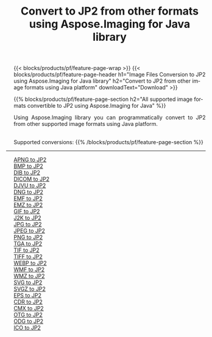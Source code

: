 ﻿---
title: Convert to JP2 from other formats using Aspose.Imaging for Java library 
weight: 3920
url: /java/conversion/to/jp2 
lang: en
langdirlevel: 2
locales: zh-hans,ja,it,ru,de,es,fr,nl,id,lt,pl,pt,vi,tr,ko,zh-hant,ar,hi,th,sv,cs,uk,he
description: Using Aspose.Imaging you can convert to JP2 from other formats using Java
---

{{< blocks/products/pf/feature-page-wrap >}}
{{< blocks/products/pf/feature-page-header h1="Image Files Conversion to JP2 using Aspose.Imaging for Java library" h2="Convert to JP2 from other image formats using Java platform" downloadText="Download" >}}


{{% blocks/products/pf/feature-page-section  h2="All supported image formats convertible to JP2 using Aspose.Imaging for Java" %}}
<p align=justify>Using Aspose.Imaging library you can programmatically convert to JP2 from other supported image formats using Java platform.</p>
<br/>
Supported conversions:
{{% /blocks/products/pf/feature-page-section %}}
<div class="container-fluid productfamilypage bg-gray">
    <div class="convertypes bg-gray agp-content section">
        <div class="container">
		<hr style="margin-left:-20px;"/>
		<div class="row other-converters">
		    <div class='col-md-2 other-converter remove-lp remove-rp'><a href="/imaging/java/conversion/apng-to-jp2" >APNG to JP2</a></div>
<div class='col-md-2 other-converter remove-lp remove-rp'><a href="/imaging/java/conversion/bmp-to-jp2" >BMP to JP2</a></div>
<div class='col-md-2 other-converter remove-lp remove-rp'><a href="/imaging/java/conversion/dib-to-jp2" >DIB to JP2</a></div>
<div class='col-md-2 other-converter remove-lp remove-rp'><a href="/imaging/java/conversion/dicom-to-jp2" >DICOM to JP2</a></div>
<div class='col-md-2 other-converter remove-lp remove-rp'><a href="/imaging/java/conversion/djvu-to-jp2" >DJVU to JP2</a></div>
<div class='col-md-2 other-converter remove-lp remove-rp'><a href="/imaging/java/conversion/dng-to-jp2" >DNG to JP2</a></div>
<div class='col-md-2 other-converter remove-lp remove-rp'><a href="/imaging/java/conversion/emf-to-jp2" >EMF to JP2</a></div>
<div class='col-md-2 other-converter remove-lp remove-rp'><a href="/imaging/java/conversion/emz-to-jp2" >EMZ to JP2</a></div>
<div class='col-md-2 other-converter remove-lp remove-rp'><a href="/imaging/java/conversion/gif-to-jp2" >GIF to JP2</a></div>
<div class='col-md-2 other-converter remove-lp remove-rp'><a href="/imaging/java/conversion/j2k-to-jp2" >J2K to JP2</a></div>
<div class='col-md-2 other-converter remove-lp remove-rp'><a href="/imaging/java/conversion/jpg-to-jp2" >JPG to JP2</a></div>
<div class='col-md-2 other-converter remove-lp remove-rp'><a href="/imaging/java/conversion/jpeg-to-jp2" >JPEG to JP2</a></div>
<div class='col-md-2 other-converter remove-lp remove-rp'><a href="/imaging/java/conversion/png-to-jp2" >PNG to JP2</a></div>
<div class='col-md-2 other-converter remove-lp remove-rp'><a href="/imaging/java/conversion/tga-to-jp2" >TGA to JP2</a></div>
<div class='col-md-2 other-converter remove-lp remove-rp'><a href="/imaging/java/conversion/tif-to-jp2" >TIF to JP2</a></div>
<div class='col-md-2 other-converter remove-lp remove-rp'><a href="/imaging/java/conversion/tiff-to-jp2" >TIFF to JP2</a></div>
<div class='col-md-2 other-converter remove-lp remove-rp'><a href="/imaging/java/conversion/webp-to-jp2" >WEBP to JP2</a></div>
<div class='col-md-2 other-converter remove-lp remove-rp'><a href="/imaging/java/conversion/wmf-to-jp2" >WMF to JP2</a></div>
<div class='col-md-2 other-converter remove-lp remove-rp'><a href="/imaging/java/conversion/wmz-to-jp2" >WMZ to JP2</a></div>
<div class='col-md-2 other-converter remove-lp remove-rp'><a href="/imaging/java/conversion/svg-to-jp2" >SVG to JP2</a></div>
<div class='col-md-2 other-converter remove-lp remove-rp'><a href="/imaging/java/conversion/svgz-to-jp2" >SVGZ to JP2</a></div>
<div class='col-md-2 other-converter remove-lp remove-rp'><a href="/imaging/java/conversion/eps-to-jp2" >EPS to JP2</a></div>
<div class='col-md-2 other-converter remove-lp remove-rp'><a href="/imaging/java/conversion/cdr-to-jp2" >CDR to JP2</a></div>
<div class='col-md-2 other-converter remove-lp remove-rp'><a href="/imaging/java/conversion/cmx-to-jp2" >CMX to JP2</a></div>
<div class='col-md-2 other-converter remove-lp remove-rp'><a href="/imaging/java/conversion/otg-to-jp2" >OTG to JP2</a></div>
<div class='col-md-2 other-converter remove-lp remove-rp'><a href="/imaging/java/conversion/odg-to-jp2" >ODG to JP2</a></div>
<div class='col-md-2 other-converter remove-lp remove-rp'><a href="/imaging/java/conversion/ico-to-jp2" >ICO to JP2</a></div>
                </div>
        </div>
    </div>
</div>
<br/>

